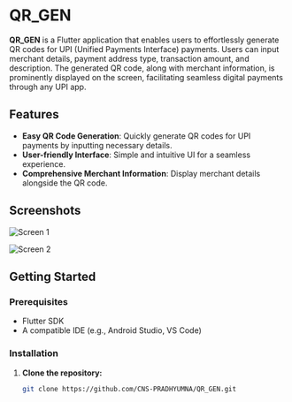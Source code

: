 # QR_GEN

**QR_GEN** is a Flutter application that enables users to effortlessly generate QR codes for UPI (Unified Payments Interface) payments. Users can input merchant details, payment address type, transaction amount, and description. The generated QR code, along with merchant information, is prominently displayed on the screen, facilitating seamless digital payments through any UPI app.

## Features

- **Easy QR Code Generation**: Quickly generate QR codes for UPI payments by inputting necessary details.
- **User-friendly Interface**: Simple and intuitive UI for a seamless experience.
- **Comprehensive Merchant Information**: Display merchant details alongside the QR code.

## Screenshots

![Screen 1](https://github.com/CNS-PRADHYUMNA/QR_GEN/assets/152390152/25b16589-2431-455c-be7e-30b1d5d6e361)

![Screen 2](https://github.com/CNS-PRADHYUMNA/QR_GEN/assets/152390152/ac67c7ba-bba0-4667-9270-c64a00718d81)

## Getting Started

### Prerequisites

- Flutter SDK
- A compatible IDE (e.g., Android Studio, VS Code)

### Installation

1. **Clone the repository:**
   ```sh
   git clone https://github.com/CNS-PRADHYUMNA/QR_GEN.git
